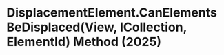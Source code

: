 # DisplacementElement.CanElementsBeDisplaced(View, ICollection<ElementId>, ElementId) Method (2025)

﻿